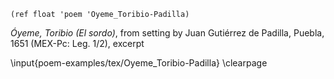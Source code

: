`(ref float 'poem 'Oyeme_Toribio-Padilla)`

*Óyeme, Toribio (El sordo)*, from setting by Juan Gutiérrez de Padilla, Puebla,
1651 (MEX-Pc: Leg. 1/2), excerpt

\input{poem-examples/tex/Oyeme_Toribio-Padilla}
\clearpage

